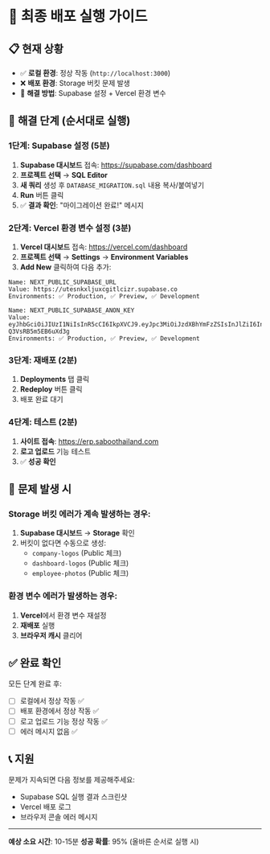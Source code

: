# 🚀 최종 배포 실행 가이드

## 📋 현재 상황
- ✅ **로컬 환경**: 정상 작동 (`http://localhost:3000`)
- ❌ **배포 환경**: Storage 버킷 문제 발생
- 🔧 **해결 방법**: Supabase 설정 + Vercel 환경 변수

## 🎯 해결 단계 (순서대로 실행)

### 1단계: Supabase 설정 (5분)
1. **Supabase 대시보드** 접속: https://supabase.com/dashboard
2. **프로젝트 선택** → **SQL Editor**
3. **새 쿼리** 생성 후 `DATABASE_MIGRATION.sql` 내용 복사/붙여넣기
4. **Run** 버튼 클릭
5. ✅ **결과 확인**: "마이그레이션 완료!" 메시지

### 2단계: Vercel 환경 변수 설정 (3분)
1. **Vercel 대시보드** 접속: https://vercel.com/dashboard
2. **프로젝트 선택** → **Settings** → **Environment Variables**
3. **Add New** 클릭하여 다음 추가:

```
Name: NEXT_PUBLIC_SUPABASE_URL
Value: https://utesnkxljuxcgitlcizr.supabase.co
Environments: ✅ Production, ✅ Preview, ✅ Development

Name: NEXT_PUBLIC_SUPABASE_ANON_KEY
Value: eyJhbGciOiJIUzI1NiIsInR5cCI6IkpXVCJ9.eyJpc3MiOiJzdXBhYmFzZSIsInJlZiI6InV0ZXNua3hsanV4Y2dpdGxjaXpyIiwicm9sZSI6ImFub24iLCJpYXQiOjE3NTM5ODA0NzYsImV4cCI6MjA2OTU1NjQ3Nn0.5ih16HB_y8Yo1i1O4cxo1x0I_-Q3VsRB5m5EB6uXd3g
Environments: ✅ Production, ✅ Preview, ✅ Development
```

### 3단계: 재배포 (2분)
1. **Deployments** 탭 클릭
2. **Redeploy** 버튼 클릭
3. 배포 완료 대기

### 4단계: 테스트 (2분)
1. **사이트 접속**: https://erp.saboothailand.com
2. **로고 업로드** 기능 테스트
3. ✅ **성공 확인**

## 🚨 문제 발생 시

### Storage 버킷 에러가 계속 발생하는 경우:
1. **Supabase 대시보드** → **Storage** 확인
2. 버킷이 없다면 수동으로 생성:
   - `company-logos` (Public 체크)
   - `dashboard-logos` (Public 체크)
   - `employee-photos` (Public 체크)

### 환경 변수 에러가 발생하는 경우:
1. **Vercel**에서 환경 변수 재설정
2. **재배포** 실행
3. **브라우저 캐시** 클리어

## ✅ 완료 확인

모든 단계 완료 후:
- [ ] 로컬에서 정상 작동 ✅
- [ ] 배포 환경에서 정상 작동 ✅
- [ ] 로고 업로드 기능 정상 작동 ✅
- [ ] 에러 메시지 없음 ✅

## 📞 지원

문제가 지속되면 다음 정보를 제공해주세요:
- Supabase SQL 실행 결과 스크린샷
- Vercel 배포 로그
- 브라우저 콘솔 에러 메시지

---

**예상 소요 시간**: 10-15분
**성공 확률**: 95% (올바른 순서로 실행 시) 